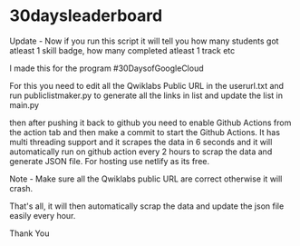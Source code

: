 # 30daysleaderboard

Update - Now if you run this script it will tell you how many students got atleast 1 skill badge, how many completed atleast 1 track etc


I made this for the program #30DaysofGoogleCloud

For this you need to edit all the Qwiklabs Public URL  in the userurl.txt and run publiclistmaker.py to generate all the links in list and update the list in main.py

then after pushing it back to github you need to enable Github Actions from the action tab and then make a commit to start the Github Actions.
It has multi threading support and it scrapes the data in 6 seconds and it will automatically run on github action every 2 hours to scrap the data and generate JSON file.
For hosting use netlify as its free.

Note - Make sure all the Qwiklabs public URL are correct otherwise it will crash.

That's all, it will then automatically scrap the data and update the json file easily every hour.


Thank You
